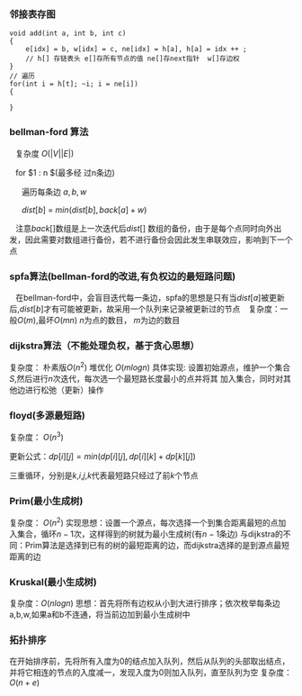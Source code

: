 ### 邻接表存图
```
void add(int a, int b, int c)
{
    e[idx] = b, w[idx] = c, ne[idx] = h[a], h[a] = idx ++ ;
    // h[] 存链表头 e[]存所有节点的值 ne[]存next指针  w[]存边权
}
// 遍历
for(int i = h[t]; ~i; i = ne[i])
{

}

```
 
### bellman-ford 算法  

&ensp; 复杂度 $O(|V||E|)$

&ensp; for $1 : n $(最多经 过n条边) 

&ensp; &ensp; 遍历每条边 $a,b,w$

&ensp; &ensp; $dist[b]$ = $min(dist[b] , back[a] + w)$ 

&ensp; 注意$back[]$数组是上一次迭代后$dist[]$ 数组的备份，由于是每个点同时向外出发，因此需要对数组进行备份，若不进行备份会因此发生串联效应，影响到下一个点



### spfa算法(bellman-ford的改进,有负权边的最短路问题) 
&ensp; 在bellman-ford中，会盲目迭代每一条边，spfa的思想是只有当$dist[a]$被更新后,$dist[b]$才有可能被更新，故采用一个队列来记录被更新过的节点 
&ensp; 复杂度：一般$O(m)$,最坏$O(mn)$   $n$为点的数目， $m$为边的数目
 

 
### dijkstra算法（不能处理负权，基于贪心思想）
复杂度： 朴素版$O(n^2)$ 堆优化 $O(mlogn)$ 
具体实现: 设置初始源点，维护一个集合$S$,然后进行$n$次迭代，每次选一个最短路长度最小的点并将其 
加入集合，同时对其他边进行松弛（更新）操作 

### floyd(多源最短路)
复杂度： $O(n^3)$  

更新公式：$dp[i][j]=min(dp[i][j],dp[i][k]+dp[k][j])$ 

三重循环，分别是$k$,$i$,$j$,$k$代表最短路只经过了前$k$个节点

### Prim(最小生成树) 
复杂度： $O(n^2)$
实现思想：设置一个源点，每次选择一个到集合距离最短的点加入集合，循环$n-1$次，这样得到的树就为最小生成树(有$n-1$条边)
与dijkstra的不同：Prim算法是选择到已有的树的最短距离的边，而dijkstra选择的是到源点最短距离的边

### Kruskal(最小生成树)
复杂度：$O(nlogn)$
思想：首先将所有边权从小到大进行排序；依次枚举每条边a,b,w,如果a和b不连通，将当前边加到最小生成树中

### 拓扑排序
在开始排序前，先将所有入度为0的结点加入队列，然后从队列的头部取出结点，并将它相连的节点的入度减一，发现入度为0则加入队列，直至队列为空
复杂度：$O(n + e)$
